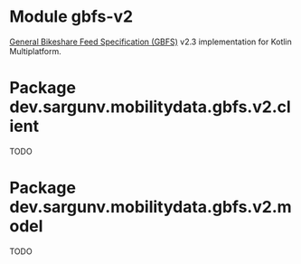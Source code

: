 # Module gbfs-v2

[General Bikeshare Feed Specification (GBFS)](https://gbfs.org) v2.3
implementation for Kotlin Multiplatform.

# Package dev.sargunv.mobilitydata.gbfs.v2.client

TODO

# Package dev.sargunv.mobilitydata.gbfs.v2.model

TODO
